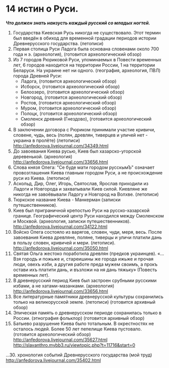 # 14 истин о Руси.

_**Что должен знать наизусть каждый русский со младых ногтей.**_

1. Государства Киевская Русь никогда не существовало. Этот термин был введён в обиход для временной градации периодов истории Древнерусского государства. (летописи)
2. Первая столица Руси Ладога была основана словенами около 700 года н э. (археология), (готовится археологический обзор)
3. Из 7 городов Рюриковой Руси, упоминаемых в Повести временных лет, 6 городов находится на территории России, 1 на территории Беларуси. На украине нет ни одного. (география, археология, ПВЛ)
города Древней Руси:
    - Ладога, (готовится археологический обзор)
    - Исборск, (готовится археологический обзор)
    - Белоозеро, (готовится археологический обзор)
    - Новгород, (готовится археологический обзор)
    - Ростов, (готовится археологический обзор)
    - Муром, (готовится археологический обзор)
    - Полоцк, (готовится археологический обзор)
    - Смоленск древний (Гнездово), (готовится археологический обзор)
4. В заключении договора с Рюриком принимали участие кривичи, словене, чудь, весь (полян, древлян, тиверцев и уличей нет - украина в пролёте) (летописи) http://anfedorova.livejournal.com/34349.html
5. До завоевания Киева русью, Киев был хазарско-угорской деревенькой. (археология) http://anfedorova.livejournal.com/33656.html
6. Слова князя Олега: "Се буде мати городом русскымЪ" означает провозглашения Киева главным городом Руси, а не происхождение руси из Киева. (летописи)
7. Аскольд, Дир, Олег, Игорь, Святослав, Ярослав приходили из Ладоги и Новгорода и захватывали Киев силой. Киевляне же никогда не завоёвывали Ладогу и Новгород на Волхве. (летописи)
8. Тюркское название Киева - Манкерман (записки путешественников).
9. Киев был приграничной крепостью Руси на русско-хазарской границе. Географический центр Руси находился между Смоленском и Москвой. (археология, записки путешественников). http://anfedorova.livejournal.com/34122.html
10. Войско Олега состояло из варягов, словен, чуди, меря, весь. После завоевания Киева древляне, поляне, тиверцы и уличи платили дань в пользу словен, кривичей и мери. (летописи). http://anfedorova.livejournal.com/35050.html
11. Святая Ольга жестоко поработила древлян (предков украинцев). «…Взя городъ и пожьже и, стареишины же города ижьже и прочая люди, овехъ изби, а другия работе преда мужем своимъ, а прокъ остави ихъ платити дань, и възложи на ня дань тяжьку» (Повесть временных лет).
12. В древнерусский период Киев был застроен срубными русскими избами, а не хатами-мазанками. (археология) http://anfedorova.livejournal.com/33656.html
13. Все литературные памятники древнерусской культуры сохранились только на великорусской земле. (летописи) (готовится архивный обзор)
14. Эпическая память о древнерусском периоде сохранилась только в России. (этнография фольклор) (готовится архивный обзор)
15. Батыево разрушение Киева было тотальным. В окрестностях не осталось людей. Более 50 лет пепелище Киева пустовало. (готовится археологический обзор) http://anfedorova.livejournal.com/35627.html http://slavanthro.mybb3.ru/viewtopic.php?t=11716&start=0

...30. хронология событий Древнерусского государства (мой труд)
http://anfedorova.livejournal.com/35402.html
